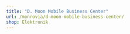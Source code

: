 ```yaml
---
title: "D. Moon Mobile Business Center"
url: /monrovia/d-moon-mobile-business-center/
shop: Elektronik
---
```

